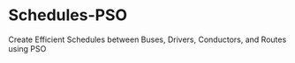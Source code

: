 # Schedules-PSO
Create Efficient Schedules between Buses, Drivers, Conductors, and Routes using PSO
